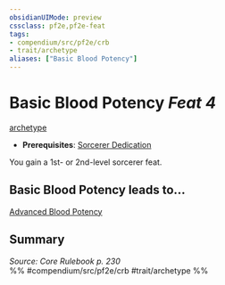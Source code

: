```yaml
---
obsidianUIMode: preview
cssclass: pf2e,pf2e-feat
tags:
- compendium/src/pf2e/crb
- trait/archetype
aliases: ["Basic Blood Potency"]
---
```

# Basic Blood Potency  *Feat 4*  
[archetype](/rules/traits/archetype.md)  

- **Prerequisites**: [Sorcerer Dedication](/compendium/feats/sorcerer-dedication.md)

You gain a 1st- or 2nd-level sorcerer feat.

## Basic Blood Potency leads to...

[Advanced Blood Potency](/compendium/feats/advanced-blood-potency.md)

## Summary

*Source: Core Rulebook p. 230*  
%% #compendium/src/pf2e/crb #trait/archetype %%